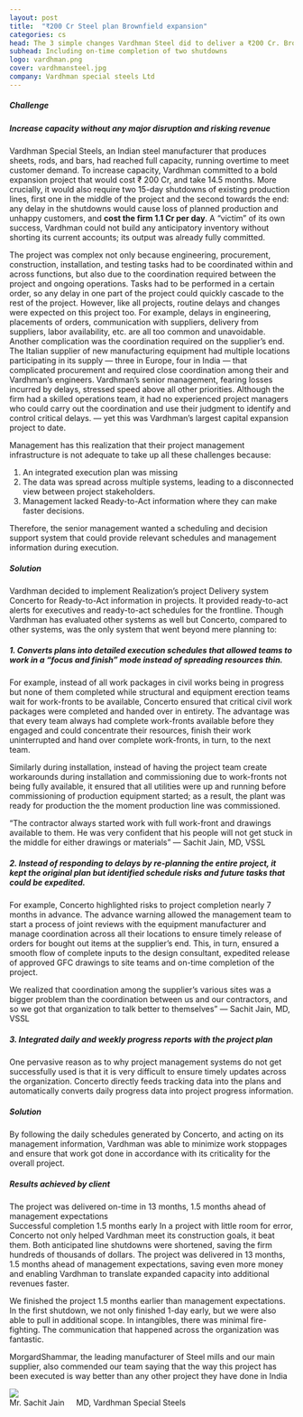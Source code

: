 ```yaml
---
layout: post
title:  "₹200 Cr Steel plan Brownfield expansion"
categories: cs
head: The 3 simple changes Vardhman Steel did to deliver a ₹200 Cr. Brownfield Expansion 1.5 months ahead of management target
subhead: Including on-time completion of two shutdowns
logo: vardhman.png
cover: vardhmansteel.jpg
company: Vardhman special steels Ltd
---
```


<h5 class="bkc bold nm">Challenge</h5>
<h5 class="bold">Increase capacity without any major disruption and risking revenue</h5>

Vardhman Special Steels, an Indian steel manufacturer that produces sheets, rods, and bars, had reached full capacity,
running overtime to meet customer demand. To increase capacity, Vardhman committed to a bold expansion project
that would cost ₹ 200 Cr, and take 14.5 months. More crucially, it would also require two 15-day shutdowns of existing
production lines, first one in the middle of the project and the second towards the end: any delay in the shutdowns
would cause loss of planned production and unhappy customers, and <strong>cost the firm 1.1 Cr per day</strong>. A “victim” of its
own success, Vardhman could not build any anticipatory inventory without shorting its current accounts; its output was
already fully committed.

The project was complex not only because engineering, procurement, construction, installation, and testing tasks had to
be coordinated within and across functions, but also due to the coordination required between the project and ongoing
operations. Tasks had to be performed in a certain order, so any delay in one part of the project could quickly cascade to
the rest of the project. However, like all projects, routine delays and changes were expected on this project too. For
example, delays in engineering, placements of orders, communication with suppliers, delivery from suppliers, labor
availability, etc. are all too common and unavoidable.
Another complication was the coordination required on the supplier’s end. The Italian supplier of new manufacturing
equipment had multiple locations participating in its supply — three in Europe, four in India — that complicated
procurement and required close coordination among their and Vardhman’s engineers.
Vardhman’s senior management, fearing losses incurred by delays, stressed speed above all other priorities. Although
the firm had a skilled operations team, it had no experienced project managers who could carry out the coordination
and use their judgment to identify and control critical delays. — yet this was Vardhman’s largest capital expansion
project to date.

Management has this realization that their project management infrastructure is not adequate to take up all these
challenges because: 
1. An integrated execution plan was missing 
2. The data was spread across multiple
systems, leading to a disconnected view between project stakeholders. 
3. Management lacked Ready-to-Act information where they can make faster decisions.

Therefore, the senior management wanted a scheduling and decision support system that could provide relevant
schedules and management information during execution.

<h5 class="bkc bold">Solution</h5>

Vardhman decided to implement Realization’s project Delivery system Concerto for Ready-to-Act information
in projects. It provided ready-to-act alerts for executives and ready-to-act schedules for the
frontline.
Though Vardhman has evaluated other systems as well but Concerto, compared to other systems, was the
only system that went beyond mere planning to:

<h5 class="bold">1. Converts plans into detailed execution schedules that allowed teams to work in a “focus and finish” mode instead of spreading resources thin.</h5>

For example, instead of all work packages in civil works being in progress but none of them completed while
structural and equipment erection teams wait for work-fronts to be available, Concerto ensured that critical
civil work packages were completed and handed over in entirety.
The advantage was that every team always had complete work-fronts available before they engaged and could
concentrate their resources, finish their work uninterrupted and hand over complete work-fronts, in turn, to
the next team.

Similarly during installation, instead of having the project team create workarounds during installation and
commissioning due to work-fronts not being fully available, it ensured that all utilities were up and running
before commissioning of production equipment started; as a result, the plant was ready for production the
the moment production line was commissioned.
<div class="callout dbbg">
	<p class="s wc">
“The contractor always started work with full work-front and drawings available to them. He was very
confident that his people will not get stuck in the middle for either drawings or materials”
— Sachit Jain, MD, VSSL
</p>
</div>

<h5 class="bold">2. Instead of responding to delays by re-planning the entire project, it kept the original plan
but identified schedule risks and future tasks that could be expedited.</h5>
For example, Concerto highlighted risks to project completion nearly 7 months in advance. The advance warning allowed the management team to start a process of joint reviews with the equipment manufacturer and manage coordination across all their locations to ensure timely release of orders for bought out items at
the supplier’s end. This, in turn, ensured a smooth flow of complete inputs to the design consultant, expedited
release of approved GFC drawings to site teams and on-time completion of the project.

<div class="callout dbbg">
	<p class="s wc">We realized that coordination among the supplier’s various sites was a bigger problem than the coordination
between us and our contractors, and so we got that organization to talk better to themselves”
— Sachit Jain, MD, VSSL
</p>
</div>

<h5 class="bold">3. Integrated daily and weekly progress reports with the project plan</h5>
One pervasive reason as to why project management systems do not get successfully used is that it is very
difficult to ensure timely updates across the organization. Concerto directly feeds tracking data into the plans
and automatically converts daily progress data into project progress information.


<h5 class="bkc bold">Solution</h5>

By following the daily schedules generated by Concerto, and acting on its management information, Vardhman
was able to minimize work stoppages and ensure that work got done in accordance with its criticality for the
overall project.

<h5 class="bkc bold nm">Results achieved by client</h5>

<p class="pullout check m-ws-top"><div class="bkc f-1-25x">The project was delivered on-time in 13 months, 1.5 months ahead of management expectations</div>
Successful completion 1.5 months early
In a project with little room for error, Concerto not only helped Vardhman meet its construction goals, it beat them.
Both anticipated line shutdowns were shortened, saving the firm hundreds of thousands of dollars. The project
was delivered in 13 months, 1.5 months ahead of management expectations, saving even more money and enabling
Vardhman to translate expanded capacity into additional revenues faster.
</p>
<div class="callout dbbg">
	<p class="s wc">
		We finished the project 1.5 months earlier than management expectations. In the first shutdown, we not only finished 1-day early, but we were also able to pull in additional scope. In intangibles, there was minimal fire-fighting. The communication that happened across the organization was fantastic.
	</p>
	<p class="s wc">MorgardShammar, the leading manufacturer of Steel mills and our main supplier, also commended our team saying that the way this project has been executed is way better than any other project they have done in India
	</p>
	<div class="row">
		<div class="small-2 columns">
			<img src="{{site.url}}/assets/img/profile/sachitjain.jpeg" class="circle-img br">
		</div>
<div class="small-10 columns np">
			<div class="wc">Mr. Sachit Jain</div>
<div class="s wcolor">MD, Vardhman Special Steels</div>
</div>
	</div>
</div>